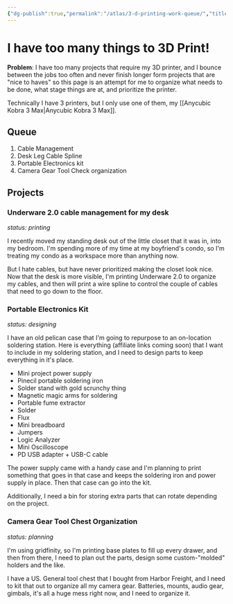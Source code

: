 ```yaml
---
{"dg-publish":true,"permalink":"/atlas/3-d-printing-work-queue/","title":"I have too many things to 3D Print!","tags":["3dprint"],"updated":"2025-06-07T11:04:53.108-07:00"}
---
```


# I have too many things to 3D Print!

**Problem**: I have too many projects that require my 3D printer, and I bounce between the jobs too often and never finish longer form projects that are "nice to haves" so this page is an attempt for me to organize what needs to be done, what stage things are at, and prioritize the printer.

Technically I have 3 printers, but I only use one of them, my [[Anycubic Kobra 3 Max\|Anycubic Kobra 3 Max]].

## Queue

1. Cable Management
2. Desk Leg Cable Spline
3. Portable Electronics kit
4. Camera Gear Tool Check organization

## Projects

### Underware 2.0 cable management for my desk
_status: printing_

I recently moved my standing desk out of the little closet that it was in, into my bedroom. I'm spending more of my time at my boyfriend's condo, so I'm treating my condo as a workspace more than anything now.

But I hate cables, but have never prioritized making the closet look nice. Now that the desk is more visible, I'm printing Underware 2.0 to organize my cables, and then will print a wire spline to control the couple of cables that need to go down to the floor.

### Portable Electronics Kit
_status: designing_

I have an old pelican case that I'm going to repurpose to an on-location soldering station. Here is everything (affiliate links coming soon) that I want to include in my soldering station, and I need to design parts to keep everything in it's place.

- Mini project power supply
- Pinecil portable soldering iron
- Solder stand with gold scrunchy thing
- Magnetic magic arms for soldering
- Portable fume extractor
- Solder
- Flux
- Mini breadboard
- Jumpers
- Logic Analyzer
- Mini Oscilloscope 
- PD USB adapter + USB-C cable

The power supply came with a handy case and I'm planning to print something that goes in that case and keeps the soldering iron and power supply in place. Then that case can go into the kit.

Additionally, I need a bin for storing extra parts that can rotate depending on the project.

### Camera Gear Tool Chest Organization
_status: planning_

I'm using gridfinity, so I'm printing base plates to fill up every drawer, and then from there, I need to plan out the parts, design some custom-"molded" holders and the like.

I have a US. General tool chest that I bought from Harbor Freight, and I need to kit that out to organize all my camera gear. Batteries, mounts, audio gear, gimbals, it's all a huge mess right now, and I need to organize it.